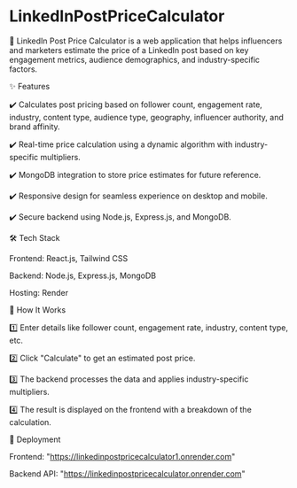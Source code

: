# LinkedInPostPriceCalculator
🚀 LinkedIn Post Price Calculator is a web application that helps influencers and marketers estimate the price of a LinkedIn post based on key engagement metrics, audience demographics, and industry-specific factors.

✨ Features

✔️ Calculates post pricing based on follower count, engagement rate, industry, content type, audience type, geography, influencer authority, and brand affinity.

✔️ Real-time price calculation using a dynamic algorithm with industry-specific multipliers.

✔️ MongoDB integration to store price estimates for future reference.

✔️ Responsive design for seamless experience on desktop and mobile.

✔️ Secure backend using Node.js, Express.js, and MongoDB.

🛠️ Tech Stack

Frontend: React.js, Tailwind CSS

Backend: Node.js, Express.js, MongoDB

Hosting: Render 

📌 How It Works

1️⃣ Enter details like follower count, engagement rate, industry, content type, etc.

2️⃣ Click "Calculate" to get an estimated post price.

3️⃣ The backend processes the data and applies industry-specific multipliers.

4️⃣ The result is displayed on the frontend with a breakdown of the calculation.


🚀 Deployment

Frontend: "https://linkedinpostpricecalculator1.onrender.com"

Backend API: "https://linkedinpostpricecalculator.onrender.com"
